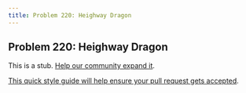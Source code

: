 ```yaml
---
title: Problem 220: Heighway Dragon
---
```

## Problem 220: Heighway Dragon

This is a stub. <a href='https://github.com/freecodecamp/guides/tree/master/src/pages/certifications/coding-interview-prep/project-euler/problem-220-heighway-dragon/index.md' target='_blank' rel='nofollow'>Help our community expand it</a>.

<a href='https://github.com/freecodecamp/guides/blob/master/README.md' target='_blank' rel='nofollow'>This quick style guide will help ensure your pull request gets accepted</a>.

<!-- The article goes here, in GitHub-flavored Markdown. Feel free to add YouTube videos, images, and CodePen/JSBin embeds  -->
